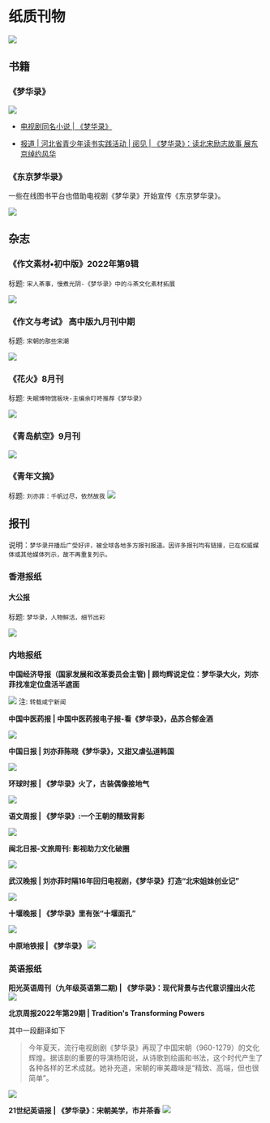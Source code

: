 # 纸质刊物

![](/image/discuss/shibao.jpg)

## 书籍


### 《梦华录》

![](/image/discuss/books/book.png)

* [电视剧同名小说 | 《梦华录》](https://weibo.com/2710305871/LEwbo5wsU)

* [报道 | 河北省青少年读书实践活动  | 阅见 | 《梦华录》：读北宋励志故事 展东京绰约风华](https://mp.weixin.qq.com/s/JjWdpRxZzXPFSZPdpnwAqA)


### 《东京梦华录》

一些在线图书平台也借助电视剧《梦华录》开始宣传《东京梦华录》。

![](/image/discuss/books/book-2.jpg)



## 杂志

### 《作文素材•初中版》2022年第9辑 

标题: `宋人茶事，慢煮光阴-《梦华录》中的斗茶文化素材拓展`

![](/image/discuss/books/mag-1.jpeg)


### 《作文与考试》 高中版九月刊中期

标题: `宋朝的那些宋潮`

![](/image/discuss/education/yuwen-1.jpg)

### 《花火》8月刊

标题: `失眠博物馆板块-主编余叮咚推荐《梦华录》`

![](/image/discuss/books/mag-3.jpeg)

### 《青岛航空》9月刊

![](/image/discuss/books/mag-2.jpeg)


### 《青年文摘》

标题: `刘亦菲：千帆过尽，依然故我`
![](/image/discuss/books/mag-4.jpeg)


## 报刊


说明：`梦华录开播后广受好评，被全球各地多方报刊报道。因许多报刊均有链接，已在权威媒体或其他媒体列示，故不再重复列示。`

### 香港报纸

#### 大公报

标题: `梦华录，人物鲜活，细节出彩`

![](/image/discuss/books/p-1.webp)


### 内地报纸


**中国经济导报（国家发展和改革委员会主管) | 顾均辉说定位：梦华录大火，刘亦菲找准定位盘活半遮面**

![](/image/discuss/books/p-1.jpg)
注: `转载咸宁新闻`


**中国中医药报 | 中国中医药报电子报-看《梦华录》，品苏合郁金酒**

![](/image/discuss/books/p-3.jpeg)


**中国日报 | 刘亦菲陈晓《梦华录》，又甜又虐弘道韩国**

![](/image/discuss/books/p-7.jpg)



**环球时报 | 《梦华录》火了，古装偶像接地气**

![](/image/discuss/books/p-5.jpg)


**语文周报 | 《梦华录》:一个王朝的精致背影**

![](/image/discuss/books/p-2.jpg)


**闽北日报-文旅周刊: 影视助力文化破圈**


![](/image/discuss/books/p-2.jpeg)


**武汉晚报 |  刘亦菲时隔16年回归电视剧，《梦华录》打造“北宋姐妹创业记”**

![](/image/discuss/books/p-3.png)


**十堰晚报 | 《梦华录》里有张“十堰面孔”**

![](/image/discuss/books/p-4.jpg)


**中原地铁报 | 《梦华录》**
![](/image/discuss/books/p-6.jpg)



### 英语报纸

**阳光英语周刊（九年级英语第二期) | 《梦华录》：现代背景与古代意识撞出火花**
![](/image/discuss/books/ep-1.png)


**北京周报2022年第29期 |  Tradition's  Transforming  Powers**

其中一段翻译如下

> 今年夏天，流行电视剧剧《梦华录》再现了中国宋朝（960-1279）的文化辉煌。据该剧的重要的导演杨阳说，从诗歌到绘画和书法，这个时代产生了各种各样的艺术成就。她补充道，宋朝的审美趣味是“精致、高端，但也很简单”。 


![](/image/discuss/books/p-3.webp)


**21世纪英语报 | 《梦华录》：宋朝美学，市井茶香**
![](/image/discuss/books/p-3.jpg)
